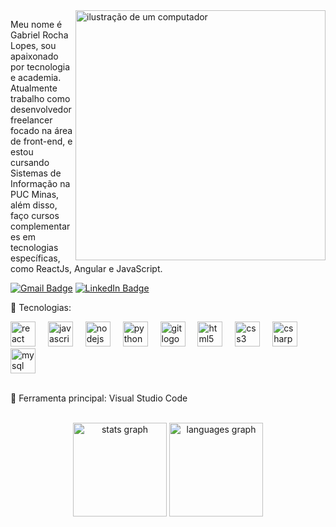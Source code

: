<img src="https://raw.githubusercontent.com/MicaelliMedeiros/micaellimedeiros/master/image/computer-illustration.png" alt="ilustração de um computador" min-width="400px" max-width="400px" width="400px" align="right">
<p align="left"> 
  Meu nome é Gabriel Rocha Lopes, sou apaixonado por tecnologia e academia.<br> Atualmente trabalho como desenvolvedor freelancer focado na área de front-end, e estou cursando Sistemas de Informação na PUC Minas, além disso, faço cursos complementares em tecnologias específicas, como ReactJs, Angular e JavaScript.
</p>
<p align="left">
  <a href="#">
    <img src="https://img.shields.io/badge/rochagabriel125@gmail.com-D14836?style=for-the-badge&logo=gmail&logoColor=white" alt="Gmail Badge"></a>
  <a href="https://www.linkedin.com/in/gabrielrhl/">
    <img src="https://img.shields.io/badge/LinkedIn-0077B5?style=for-the-badge&logo=linkedin&logoColor=white" alt="LinkedIn Badge"></a>
</p>
<div align="left">
  <p>🦄 Tecnologias:</p>
    <div align="left">
      <img src="https://cdn.jsdelivr.net/gh/devicons/devicon/icons/react/react-original.svg" height="40" alt="react logo"  />
      <img width="12" />
      <img src="https://cdn.jsdelivr.net/gh/devicons/devicon/icons/javascript/javascript-original.svg" height="40" alt="javascript logo"  />
      <img width="12" />
      <img src="https://cdn.jsdelivr.net/gh/devicons/devicon/icons/nodejs/nodejs-original.svg" height="40" alt="nodejs logo"  />
      <img width="12" />
      <img src="https://cdn.jsdelivr.net/gh/devicons/devicon/icons/python/python-original.svg" height="40" alt="python logo"  />
      <img width="12" />
      <img src="https://cdn.jsdelivr.net/gh/devicons/devicon/icons/git/git-original.svg" height="40" alt="git logo"  />
      <img width="12" />
      <img src="https://cdn.jsdelivr.net/gh/devicons/devicon/icons/html5/html5-original.svg" height="40" alt="html5 logo"  />
      <img width="12" />
      <img src="https://cdn.jsdelivr.net/gh/devicons/devicon/icons/css3/css3-original.svg" height="40" alt="css3 logo"  />
      <img width="12" />
      <img src="https://cdn.jsdelivr.net/gh/devicons/devicon/icons/csharp/csharp-original.svg" height="40" alt="csharp logo"  />
      <img width="12" />
      <img src="https://cdn.jsdelivr.net/gh/devicons/devicon/icons/mysql/mysql-original.svg" height="40" alt="mysql logo"  />
    </div>
</div>
<br>
<p align="left">
  💼 Ferramenta principal: Visual Studio Code
</p>
<br>
<div align="center">
  <img src="https://github-readme-stats.vercel.app/api?username=GabrielRHL&hide_title=false&hide_rank=false&show_icons=true&include_all_commits=true&count_private=true&disable_animations=false&theme=synthwave&locale=en&hide_border=true&order=1" height="150" alt="stats graph"  />
  <img src="https://github-readme-stats.vercel.app/api/top-langs?username=GabrielRHL&locale=en&hide_title=false&layout=compact&card_width=320&langs_count=5&theme=synthwave&hide_border=true&order=2" height="150" alt="languages graph"  />
</div>
